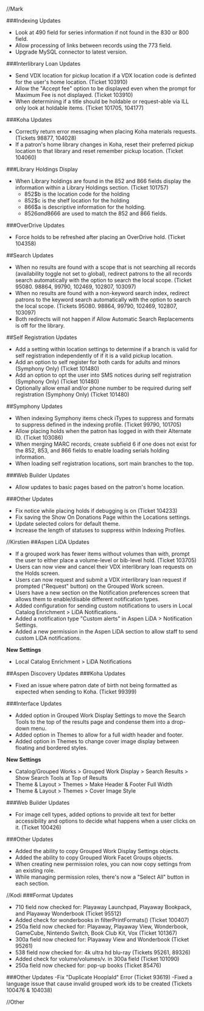 //Mark

###Indexing Updates
- Look at 490 field for series information if not found in the 830 or 800 field.
- Allow processing of links between records using the 773 field. 
- Upgrade MySQL connector to latest version.

###Interlibrary Loan Updates
- Send VDX location for pickup location if a VDX location code is definted for the user's home location. (Ticket 103910)
- Allow the "Accept fee" option to be displayed even when the prompt for Maximum Fee is not displayed. (Ticket 103910)
- When determining if a title should be holdable or request-able via ILL only look at holdable items. (Ticket 101705, 104177)

###Koha Updates
- Correctly return error messaging when placing Koha materials requests. (Tickets 98877, 104028)
- If a patron's home library changes in Koha, reset their preferred pickup location to that library and reset remember pickup location. (Ticket 104060)

###Library Holdings Display
- When Library holdings are found in the 852 and 866 fields display the information within a Library Holdings section. (Ticket 101757) 
  - 852$b is the location code for the holding
  - 852$c is the shelf location for the holding
  - 866$a is descriptive information for the holding. 
  - 852$6 and 866$6 are used to match the 852 and 866 fields. 

###OverDrive Updates
- Force holds to be refreshed after placing an OverDrive hold. (Ticket 104358)

##Search Updates
- When no results are found with a scope that is not searching all records (availability toggle not set to global), redirect patrons to the all records search automatically with the option to search the local scope. (Ticket 95080. 98864, 99790, 102469, 102807, 103097) 
- When no results are found with a non-keyword search index, redirect patrons to the keyword search automatically with the option to search the local scope. (Tickets 95080. 98864, 99790, 102469, 102807, 103097)
- Both redirects will not happen if Allow Automatic Search Replacements is off for the library. 

##Self Registration Updates
- Add a setting within location settings to determine if a branch is valid for self registration independently of if it is a valid pickup location. 
- Add an option to self register for both cards for adults and minors (Symphony Only) (Ticket 101480)
- Add an option to opt the user into SMS notices during self registration (Symphony Only) (Ticket 101480)
- Optionally allow email and/or phone number to be required during self registration (Symphony Only) (Ticket 101480)

##Symphony Updates
- When indexing Symphony items check iTypes to suppress and formats to suppress defined in the indexing profile. (Ticket 99790, 101705)
- Allow placing holds when the patron has logged in with their Alternate ID. (Ticket 103086) 
- When merging MARC records, create subfield 6 if one does not exist for the 852, 853, and 866 fields to enable loading serials holding information. 
- When loading self registration locations, sort main branches to the top. 

###Web Builder Updates
- Allow updates to basic pages based on the patron's home location. 

###Other Updates
- Fix notice while placing holds if debugging is on (Ticket 104233)
- Fix saving the Show On Donations Page within the Locations settings.  
- Update selected colors for default theme.
- Increase the length of statuses to suppress within Indexing Profiles.

//Kirstien
##Aspen LiDA Updates
- If a grouped work has fewer items without volumes than with, prompt the user to either place a volume-level or bib-level hold. (Ticket 103705) 
- Users can now view and cancel their VDX interlibrary loan requests on the Holds screen.
- Users can now request and submit a VDX interlibrary loan request if prompted ("Request" button) on the Grouped Work screen.
- Users have a new section on the Notification preferences screen that allows them to enable/disable different notification types.
- Added configuration for sending custom notifications to users in Local Catalog Enrichment > LiDA Notifications.
- Added a notification type "Custom alerts" in Aspen LiDA > Notification Settings.
- Added a new permission in the Aspen LiDA section to allow staff to send custom LiDA notifications.

 **New Settings**
 - Local Catalog Enrichment > LiDA Notifications

##Aspen Discovery Updates
###Koha Updates
- Fixed an issue where patron date of birth not being formatted as expected when sending to Koha. (Ticket 99399)

###Interface Updates
- Added option in Grouped Work Display Settings to move the Search Tools to the top of the results page and condense them into a drop-down menu.
- Added option in Themes to allow for a full width header and footer.
- Added option in Themes to change cover image display between floating and bordered styles.

**New Settings**
 - Catalog/Grouped Works > Grouped Work Display > Search Results > Show Search Tools at Top of Results
 - Theme & Layout > Themes > Make Header & Footer Full Width
 - Theme & Layout > Themes > Cover Image Style

###Web Builder Updates
- For image cell types, added options to provide alt text for better accessibility and options to decide what happens when a user clicks on it. (Ticket 100426)

###Other Updates
- Added the ability to copy Grouped Work Display Settings objects.
- Added the ability to copy Grouped Work Facet Groups objects.
- When creating new permission roles, you can now copy settings from an existing role.
- While managing permission roles, there's now a "Select All" button in each section.

//Kodi
###Format Updates
- 710 field now checked for: Playaway Launchpad, Playaway Bookpack, and Playaway Wonderbook (Ticket 95512)
- Added check for wonderbooks in filterPrintFormats() (Ticket 100407)
- 250a field now checked for: Playaway, Playaway View, Wonderbook, GameCube, Nintendo Switch, Book Club Kit, Vox (Ticket 101367)
- 300a field now checked for: Playaway View and Wonderbook (Ticket 95261)
- 538 field now checked for: 4k ultra hd blu-ray (Tickets 95261, 89326)
- Added check for volume/volumes/v. in 300a field (Ticket 101090)
- 250a field now checked for: pop-up books (Ticket 85476)

###Other Updates
-Fix "Duplicate HooplaId" Error (Ticket 93619)
-Fixed a language issue that cause invalid grouped work ids to be created (Tickets 100476 & 104038)

//Other